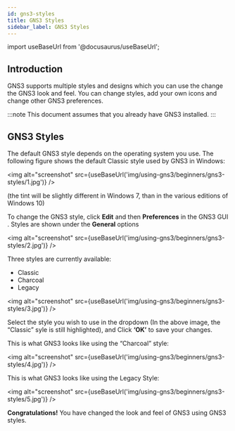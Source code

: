 ```yaml
---
id: gns3-styles
title: GNS3 Styles
sidebar_label: GNS3 Styles
---
```


import useBaseUrl from '@docusaurus/useBaseUrl';

## Introduction

GNS3 supports multiple styles and designs which you can use the change the GNS3 look and feel. You can change styles, add your own icons and change other GNS3 preferences.

:::note
This document assumes that you already have GNS3 installed.
:::

## GNS3 Styles

The default GNS3 style depends on the operating system you use. The following figure shows the default Classic style used by GNS3 in Windows:

<img alt="screenshot" src={useBaseUrl('img/using-gns3/beginners/gns3-styles/1.jpg')} />

(the tint will be slightly different in Windows 7, than in the various editions of Windows 10)

To change the GNS3 style, click **Edit** and then **Preferences** in the GNS3 GUI . Styles are shown under the **General** options

<img alt="screenshot" src={useBaseUrl('img/using-gns3/beginners/gns3-styles/2.jpg')} />

Three styles are currently available:
- Classic
- Charcoal
- Legacy

<img alt="screenshot" src={useBaseUrl('img/using-gns3/beginners/gns3-styles/3.jpg')} />

Select the style you wish to use in the dropdown (In the above image, the “Classic” syle is still highlighted), and Click **‘OK’** to save your changes.

This is what GNS3 looks like using the “Charcoal” style:

<img alt="screenshot" src={useBaseUrl('img/using-gns3/beginners/gns3-styles/4.jpg')} />

This is what GNS3 looks like using the Legacy Style:

<img alt="screenshot" src={useBaseUrl('img/using-gns3/beginners/gns3-styles/5.jpg')} />

**Congratulations!** You have changed the look and feel of GNS3 using GNS3 styles.
